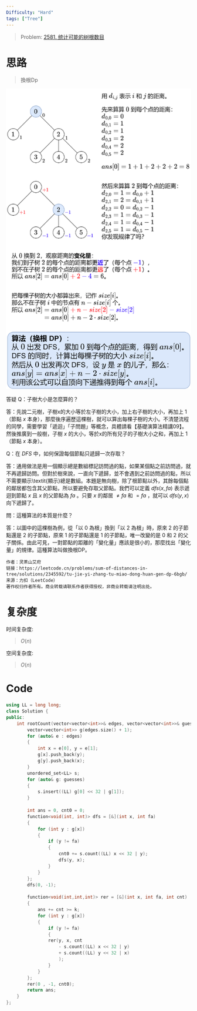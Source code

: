 ```yaml
---
Difficulty: "Hard"
tags: ["Tree"]
---
```


> Problem: [2581. 统计可能的树根数目](https://leetcode.cn/problems/count-number-of-possible-root-nodes/description/)

# 思路

> 換根Dp

![alt text](../Images/換根DP.png)

答疑
Q：子樹大小是怎麼算的？

答：先說二元樹，子樹x的大小等於左子樹的大小，加上右子樹的大小，再加上 $1$ （節點 $x$ 本身），那麼後序遍歷這棵樹，就可以算出每棵子樹的大小。不清楚流程的同學，需要學習「遞迴」「子問題」等概念，具體請看【基礎演算法精講09】。然後推廣到一般樹，子樹 $x$ 的大小，等於x的所有兒子的子樹大小之和，再加上 $1$（節點 $x$ 本身）。

Q：在 $DFS$ 中，如何保證每個節點只遞歸一次存取？

答：通用做法是用一個顯示總是數組標記訪問過的點，如果某個點之前訪問過，就不再遞歸訪問。但對於樹來說，一直向下遞歸，並不會遇到之前訪問過的點，所以不需要顯示\textit{顯示}總是數組。本題是無向樹，除了根節點以外，其餘每個點的鄰居都包含其父節點，所以要避免存取父節點。我們可以定義 $\textit{dfs}(x,\textit{fa})$ 表示遞迴到節點 $x$ 且 $x$ 的父節點為 $fa$ 。只要 $x$ 的鄰居 $\ne \textit{fa}$ 和 $=fa$ ，就可以 $\textit{dfs}(y,x)$ 向下遞歸了。

問：這種算法的本質是什麼？

答：以圖中的這棵樹為例，從「以 $0$ 為根」換到「以 $2$ 為根」時，原來 $2$ 的子節點還是 $2$ 的子節點，原來 $1$ 的子節點還是 $1$ 的子節點，唯一改變的是  $0$  和  $2$  的父子關係。由此可見，一對節點的距離的「變化量」應該是很小的，那麼找出「變化量」的規律。這種算法叫做換根DP。

```
作者：灵茶山艾府
链接：https://leetcode.cn/problems/sum-of-distances-in-tree/solutions/2345592/tu-jie-yi-zhang-tu-miao-dong-huan-gen-dp-6bgb/
来源：力扣（LeetCode）
著作权归作者所有。商业转载请联系作者获得授权，非商业转载请注明出处。
```

# 复杂度

时间复杂度:
> $O(n)$

空间复杂度:
> $O(n)$

# Code
```C++ []
using LL = long long;
class Solution {
public:
    int rootCount(vector<vector<int>>& edges, vector<vector<int>>& guesses, int k) {
        vector<vector<int>> g(edges.size() + 1);
        for (auto& e : edges)
        {
            int x = e[0], y = e[1];
            g[x].push_back(y);
            g[y].push_back(x);
        }
        unordered_set<LL> s;
        for (auto& g: guesses)
        {
            s.insert((LL) g[0] << 32 | g[1]);
        }

        int ans = 0, cnt0 = 0;
        function<void(int, int)> dfs = [&](int x, int fa)
        {
            for (int y : g[x])
            {
                if (y != fa)
                {
                    cnt0 += s.count((LL) x << 32 | y);
                    dfs(y, x);
                }
            }
        };
        dfs(0, -1);
        
        function<void(int,int,int)> rer = [&](int x, int fa, int cnt)
        {
            ans += cnt >= k;
            for (int y : g[x])
            {
                if (y != fa)
                {
                rer(y, x, cnt 
                    - s.count((LL) x << 32 | y)
                    + s.count((LL) y << 32 | x)
                    );
                }
            }
        };
        rer(0 , -1, cnt0);
        return ans;
    }
};
```
  
